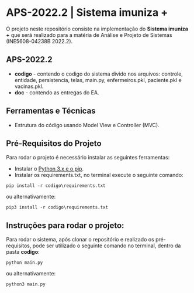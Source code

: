 # APS-2022.2 | Sistema imuniza +
O projeto neste repositório consiste na implementação do **Sistema imuniza +** que será realizado para a matéria de Análise e Projeto de Sistemas (INE5608-04238B 2022.2).

## APS-2022.2
- **codigo** - contendo o codigo do sistema divido nos arquivos: controle, entidade, persistencia, telas, main.py, enfermeiros.pkl, paciente.pkl e vacinas.pkl.
- **doc** - contendo as entregas do EA.

## Ferramentas e Técnicas
- Estrutura do código usando Model View e Controller (MVC).
 
## Pré-Requisitos do Projeto
Para rodar o projeto é necessário instalar as seguintes ferramentas:

- Instalar o [Python 3.x e o pip](https://www.python.org/downloads/). 
- Instalar os requirements.txt, no terminal execute o seguinte comando: 
```
pip install -r codigo\requirements.txt
```
ou alternativamente:
```
pip3 install -r codigo\requirements.txt
```

## Instruções para rodar o projeto:
Para rodar o sistema, após clonar o repositório e realizado os pré-requisitos, pode ser utilizado o seguinte comando no terminal, dentro da pasta **codigo**:
```
python main.py
```
ou alternativamente:
```
python3 main.py
```